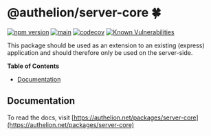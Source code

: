 # @authelion/server-core 🍀

[![npm version](https://badge.fury.io/js/@authelion%2Fserver-core.svg)](https://badge.fury.io/js/@authelion%2Fserver-core)
[![main](https://github.com/Tada5hi/authelion/actions/workflows/main.yml/badge.svg)](https://github.com/Tada5hi/authelion/actions/workflows/main.yml)
[![codecov](https://codecov.io/gh/Tada5hi/authelion/branch/master/graph/badge.svg?token=FHE347R1NW)](https://codecov.io/gh/Tada5hi/authelion)
[![Known Vulnerabilities](https://snyk.io/test/github/Tada5hi/authelion/badge.svg)](https://snyk.io/test/github/Tada5hi/authelion)

This package should be used as an extension to an existing (express) application and
should therefore only be used on the server-side.

**Table of Contents**

- [Documentation](#documentation)

## Documentation

To read the docs, visit [https://authelion.net/packages/server-core](https://authelion.net/packages/server-core)
